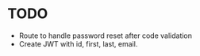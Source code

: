 # TODO

* Route to handle password reset after code validation
* Create JWT with id, first, last, email.